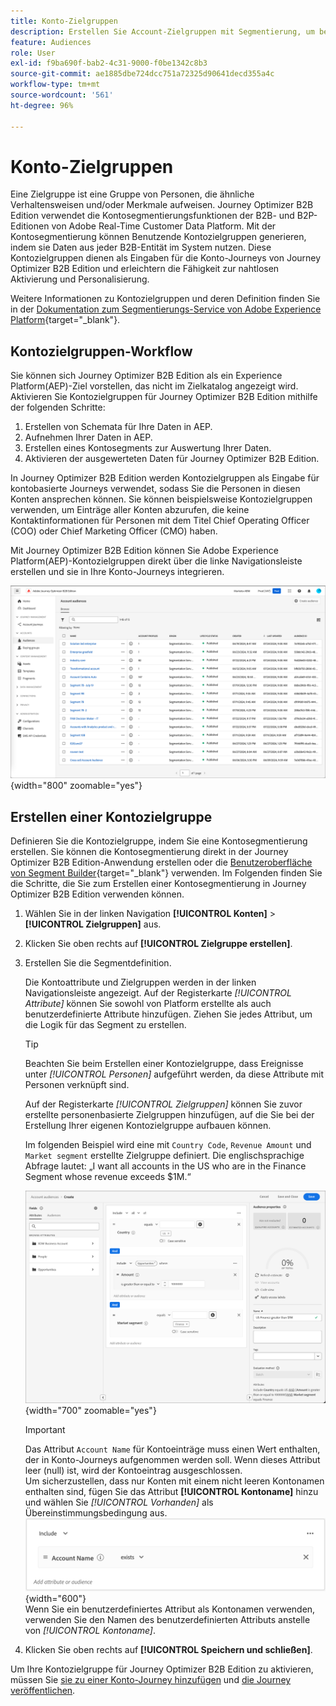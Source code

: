 ```yaml
---
title: Konto-Zielgruppen
description: Erstellen Sie Account-Zielgruppen mit Segmentierung, um bestimmte Accounts auszuwählen und personalisierte Account-basierte Journey in Journey Optimizer B2B edition zu ermöglichen.
feature: Audiences
role: User
exl-id: f9ba690f-bab2-4c31-9000-f0be1342c8b3
source-git-commit: ae1885dbe724dcc751a72325d90641decd355a4c
workflow-type: tm+mt
source-wordcount: '561'
ht-degree: 96%

---
```


# Konto-Zielgruppen

Eine Zielgruppe ist eine Gruppe von Personen, die ähnliche Verhaltensweisen und/oder Merkmale aufweisen. Journey Optimizer B2B Edition verwendet die Kontosegmentierungsfunktionen der B2B- und B2P-Editionen von Adobe Real-Time Customer Data Platform. Mit der Kontosegmentierung können Benutzende Kontozielgruppen generieren, indem sie Daten aus jeder B2B-Entität im System nutzen. Diese Kontozielgruppen dienen als Eingaben für die Konto-Journeys von Journey Optimizer B2B Edition und erleichtern die Fähigkeit zur nahtlosen Aktivierung und Personalisierung.

Weitere Informationen zu Kontozielgruppen und deren Definition finden Sie in der [Dokumentation zum Segmentierungs-Service von Adobe Experience Platform](https://experienceleague.adobe.com/de/docs/experience-platform/segmentation/types/account-audiences){target="_blank"}.

## Kontozielgruppen-Workflow

Sie können sich Journey Optimizer B2B Edition als ein Experience Platform(AEP)-Ziel vorstellen, das nicht im Zielkatalog angezeigt wird. Aktivieren Sie Kontozielgruppen für Journey Optimizer B2B Edition mithilfe der folgenden Schritte:

1. Erstellen von Schemata für Ihre Daten in AEP.
1. Aufnehmen Ihrer Daten in AEP.
1. Erstellen eines Kontosegments zur Auswertung Ihrer Daten.
1. Aktivieren der ausgewerteten Daten für Journey Optimizer B2B Edition.

In Journey Optimizer B2B Edition werden Kontozielgruppen als Eingabe für kontobasierte Journeys verwendet, sodass Sie die Personen in diesen Konten ansprechen können. Sie können beispielsweise Kontozielgruppen verwenden, um Einträge aller Konten abzurufen, die keine Kontaktinformationen für Personen mit dem Titel Chief Operating Officer (COO) oder Chief Marketing Officer (CMO) haben.

Mit Journey Optimizer B2B Edition können Sie Adobe Experience Platform(AEP)-Kontozielgruppen direkt über die linke Navigationsleiste erstellen und sie in Ihre Konto-Journeys integrieren.

![Auf Kontozielgruppen zugreifen](./assets/account-audiences-browse.png){width="800" zoomable="yes"}

## Erstellen einer Kontozielgruppe

Definieren Sie die Kontozielgruppe, indem Sie eine Kontosegmentierung erstellen. Sie können die Kontosegmentierung direkt in der Journey Optimizer B2B Edition-Anwendung erstellen oder die [Benutzeroberfläche von Segment Builder](https://experienceleague.adobe.com/de/docs/experience-platform/segmentation/ui/segment-builder){target="_blank"} verwenden. Im Folgenden finden Sie die Schritte, die Sie zum Erstellen einer Kontosegmentierung in Journey Optimizer B2B Edition verwenden können.

1. Wählen Sie in der linken Navigation **[!UICONTROL Konten]** > **[!UICONTROL Zielgruppen]** aus.

1. Klicken Sie oben rechts auf **[!UICONTROL Zielgruppe erstellen]**.

1. Erstellen Sie die Segmentdefinition.

   Die Kontoattribute und Zielgruppen werden in der linken Navigationsleiste angezeigt. Auf der Registerkarte _[!UICONTROL Attribute]_ können Sie sowohl von Platform erstellte als auch benutzerdefinierte Attribute hinzufügen. Ziehen Sie jedes Attribut, um die Logik für das Segment zu erstellen.

   >[!TIP]
   >
   >Beachten Sie beim Erstellen einer Kontozielgruppe, dass Ereignisse unter _[!UICONTROL Personen]_ aufgeführt werden, da diese Attribute mit Personen verknüpft sind.<br/>
   >
   >Auf der Registerkarte _[!UICONTROL Zielgruppen]_ können Sie zuvor erstellte personenbasierte Zielgruppen hinzufügen, auf die Sie bei der Erstellung Ihrer eigenen Kontozielgruppe aufbauen können.

   Im folgenden Beispiel wird eine mit `Country Code`, `Revenue Amount` und `Market segment` erstellte Zielgruppe definiert. Die englischsprachige Abfrage lautet: „I want all accounts in the US who are in the Finance Segment whose revenue exceeds $1M.“

   ![Beispiel für Kontozielgruppensegment-Builder](./assets/audience-segment-builder-US-finance-1M.png){width="700" zoomable="yes"}
   <br/>

   >[!IMPORTANT]
   >
   >Das Attribut `Account Name` für Kontoeinträge muss einen Wert enthalten, der in Konto-Journeys aufgenommen werden soll. Wenn dieses Attribut leer (null) ist, wird der Kontoeintrag ausgeschlossen.<br/>
   >Um sicherzustellen, dass nur Konten mit einem nicht leeren Kontonamen enthalten sind, fügen Sie das Attribut **[!UICONTROL Kontoname]** hinzu und wählen Sie _[!UICONTROL Vorhanden]_ als Übereinstimmungsbedingung aus.<br/>
   >![Das Attribut „Kontoname“ ist vorhanden](./assets/audience-segment-builder-account-name-exists.png){width="600"}
   ><br/>Wenn Sie ein benutzerdefiniertes Attribut als Kontonamen verwenden, verwenden Sie den Namen des benutzerdefinierten Attributs anstelle von _[!UICONTROL Kontoname]_.

1. Klicken Sie oben rechts auf **[!UICONTROL Speichern und schließen]**.

Um Ihre Kontozielgruppe für Journey Optimizer B2B Edition zu aktivieren, müssen Sie [sie zu einer Konto-Journey hinzufügen](../journeys/journey-overview.md#add-the-account-audience-for-your-journey) und [die Journey veröffentlichen](../journeys/journey-overview.md).
